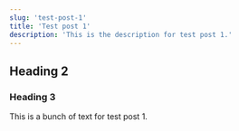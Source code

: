 ```yaml
---
slug: 'test-post-1'
title: 'Test post 1'
description: 'This is the description for test post 1.'
---
```


## Heading 2

### Heading 3

This is a bunch of text for test post 1.
